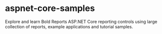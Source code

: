 # aspnet-core-samples
Explore and learn Bold Reports ASP.NET Core reporting controls using large collection of reports, example applications and tutorial samples.
